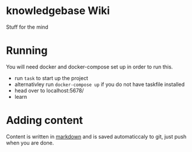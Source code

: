 # knowledgebase Wiki

Stuff for the mind

# Running
You will need docker and docker-compose set up in order to run this.

- run `task` to start up the project
- alternativley run `docker-compose up` if you do not have taskfile installed
- head over to localhost:5678/
- learn

# Adding content
Content is written in [markdown](https://www.markdownguide.org/basic-syntax/) and is saved automaticcaly to git, just push when you are done.
